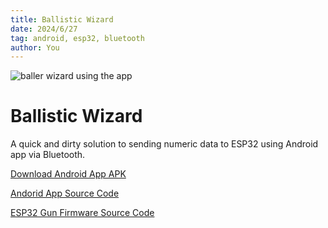 ```yaml
---
title: Ballistic Wizard
date: 2024/6/27
tag: android, esp32, bluetooth
author: You
---
```


![baller wizard using the app](/images/baller-wizard.jpg)

# Ballistic Wizard

A quick and dirty solution to sending numeric data to 
ESP32 using Android app via Bluetooth.

[Download Android App APK](ballistic-wizard-1.0.0.apk)

[Andorid App Source Code](https://github.com/simonas-dev/ballistic-wizard)

[ESP32 Gun Firmware Source Code](https://github.com/simonas-dev/wizard-gun-firmware)

